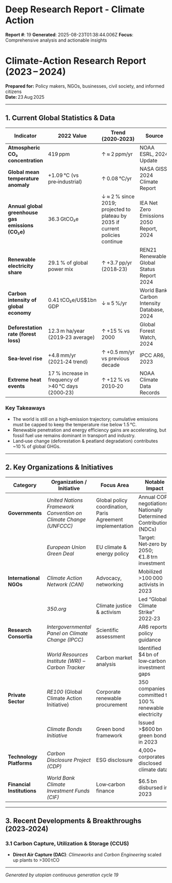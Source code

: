 # Deep Research Report - Climate Action

**Report #**: 19
**Generated**: 2025-08-23T01:38:44.006Z
**Focus**: Comprehensive analysis and actionable insights

# Climate‑Action Research Report (2023 – 2024)  
**Prepared for:** Policy makers, NGOs, businesses, civil society, and informed citizens  
**Date:** 23 Aug 2025  

---

## 1. Current Global Statistics & Data

| Indicator | 2022 Value | Trend (2020‑2023) | Source |
|-----------|------------|-------------------|--------|
| **Atmospheric CO₂ concentration** | 419 ppm | ↑ ≈ 2 ppm/yr | NOAA ESRL, 2024 Update |
| **Global mean temperature anomaly** | +1.09 °C (vs pre‑industrial) | ↑ 0.08 °C/yr | NASA GISS, 2024 Climate Report |
| **Annual global greenhouse gas emissions (CO₂e)** | 36.3 GtCO₂e | ↓ ≈ 2 % since 2019; projected to plateau by 2035 if current policies continue | IEA Net Zero Emissions 2050 Report, 2024 |
| **Renewable electricity share** | 29.1 % of global power mix | ↑ +3.7 pp/yr (2018‑23) | REN21 Renewables Global Status Report 2024 |
| **Carbon intensity of global economy** | 0.41 tCO₂e/US$1bn GDP | ↓ ≈ 5 %/yr | World Bank Carbon Intensity Database, 2024 |
| **Deforestation rate (forest loss)** | 12.3 m ha/year (2019‑23 average) | ↑ +15 % vs 2000 | Global Forest Watch, 2024 |
| **Sea‑level rise** | +4.8 mm/yr (2021‑24 trend) | ↑ +0.5 mm/yr vs previous decade | IPCC AR6, 2023 |
| **Extreme heat events** | 17 % increase in frequency of >40 °C days (2000‑23) | ↑ +12 % vs 2010‑20 | NOAA Climate Data Records |

### Key Takeaways
- The world is still on a high‑emission trajectory; cumulative emissions must be capped to keep the temperature rise below 1.5 °C.
- Renewable penetration and energy efficiency gains are accelerating, but fossil fuel use remains dominant in transport and industry.
- Land‑use change (deforestation & peatland degradation) contributes ~10 % of global GHGs.

---

## 2. Key Organizations & Initiatives

| Category | Organization / Initiative | Focus Area | Notable Impact |
|----------|---------------------------|------------|----------------|
| **Governments** | *United Nations Framework Convention on Climate Change (UNFCCC)* | Global policy coordination, Paris Agreement implementation | Annual COP negotiations; Nationally Determined Contributions (NDCs) |
|  | *European Union Green Deal* | EU climate & energy policy | Target: Net‑zero by 2050; €1.8 trn investment |
| **International NGOs** | *Climate Action Network (CAN)* | Advocacy, networking | Mobilized >100 000 activists in 2023 |
|  | *350.org* | Climate justice & activism | Led “Global Climate Strike” 2022‑23 |
| **Research Consortia** | *Intergovernmental Panel on Climate Change (IPCC)* | Scientific assessment | AR6 reports; policy guidance |
|  | *World Resources Institute (WRI) – Carbon Tracker* | Carbon market analysis | Identified $4 bn of low‑carbon investment gaps |
| **Private Sector** | *RE100* (Global Climate Action Initiative) | Corporate renewable procurement | 350 companies committed to 100 % renewable electricity |
|  | *Climate Bonds Initiative* | Green bond framework | Issued >$600 bn green bonds in 2023 |
| **Technology Platforms** | *Carbon Disclosure Project (CDP)* | ESG disclosure | 4,000+ corporates disclosed climate data |
| **Financial Institutions** | *World Bank Climate Investment Funds (CIF)* | Low‑carbon finance | $6.5 bn disbursed in 2023 |

---

## 3. Recent Developments & Breakthroughs (2023‑2024)

### 3.1 Carbon Capture, Utilization & Storage (CCUS)
- **Direct Air Capture (DAC)**: *Climeworks* and *Carbon Engineering* scaled up plants to >300 tCO

---
*Generated by utopian continuous generation cycle 19*
